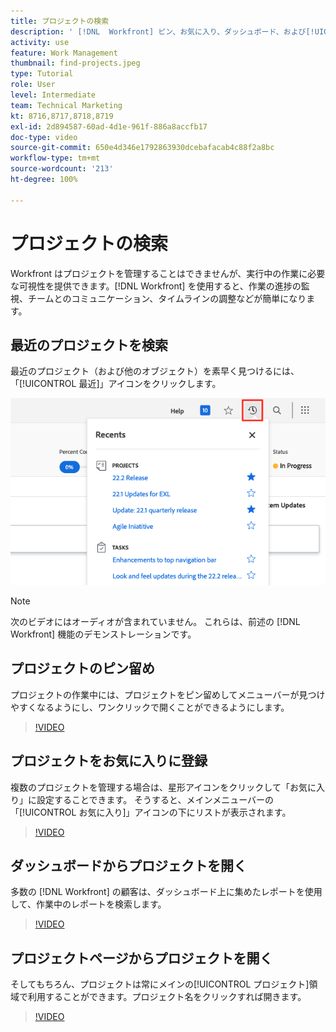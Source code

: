 ```yaml
---
title: プロジェクトの検索
description: ' [!DNL  Workfront] ピン、お気に入り、ダッシュボード、および[!UICONTROL プロジェクト]ページを使用してプロジェクトを見つける方法を学びます。'
activity: use
feature: Work Management
thumbnail: find-projects.jpeg
type: Tutorial
role: User
level: Intermediate
team: Technical Marketing
kt: 8716,8717,8718,8719
exl-id: 2d894587-60ad-4d1e-961f-886a8accfb17
doc-type: video
source-git-commit: 650e4d346e1792863930dcebafacab4c88f2a8bc
workflow-type: tm+mt
source-wordcount: '213'
ht-degree: 100%

---
```


# プロジェクトの検索

Workfront はプロジェクトを管理することはできませんが、実行中の作業に必要な可視性を提供できます。[!DNL Workfront] を使用すると、作業の進捗の監視、チームとのコミュニケーション、タイムラインの調整などが簡単になります。

<!---
In this section, you will learn how to:

Find your projects in [!DNL Workfront]
Make your project visible to stakeholders
Find project communications
Use [!DNL Workfront] features when reviewing the task list to monitor project progress
--->

## 最近のプロジェクトを検索

最近のプロジェクト（および他のオブジェクト）を素早く見つけるには、「[!UICONTROL 最近]」アイコンをクリックします。

![プロジェクトヘッダーで展開された「ステータス」フィールド](assets/recents.png)

>[!NOTE]
>
>次のビデオにはオーディオが含まれていません。 これらは、前述の [!DNL Workfront] 機能のデモンストレーションです。

## プロジェクトのピン留め

プロジェクトの作業中には、プロジェクトをピン留めしてメニューバーが見つけやすくなるようにし、ワンクリックで開くことができるようにします。

>[!VIDEO](https://video.tv.adobe.com/v/335038/?quality=12&learn=on)

## プロジェクトをお気に入りに登録

複数のプロジェクトを管理する場合は、星形アイコンをクリックして「お気に入り」に設定することできます。 そうすると、メインメニューバーの「[!UICONTROL お気に入り]」アイコンの下にリストが表示されます。

>[!VIDEO](https://video.tv.adobe.com/v/335039/?quality=12&learn=on)


## ダッシュボードからプロジェクトを開く

多数の [!DNL Workfront] の顧客は、ダッシュボード上に集めたレポートを使用して、作業中のレポートを検索します。

>[!VIDEO](https://video.tv.adobe.com/v/335041/?quality=12&learn=on)


## プロジェクトページからプロジェクトを開く

そしてもちろん、プロジェクトは常にメインの[!UICONTROL プロジェクト]領域で利用することができます。プロジェクト名をクリックすれば開きます。

>[!VIDEO](https://video.tv.adobe.com/v/335040/?quality=12&learn=on)
